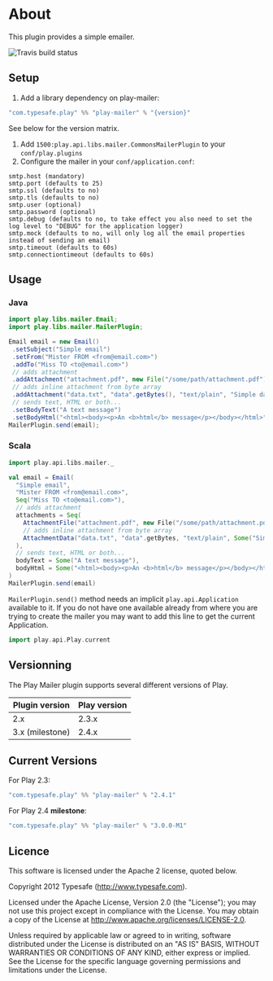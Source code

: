 # About

This plugin provides a simple emailer.

![Travis build status](https://travis-ci.org/playframework/play-mailer.svg?branch=master)

## Setup

 1. Add a library dependency on play-mailer:

 ```scala
"com.typesafe.play" %% "play-mailer" % "{version}"
 ```
 See below for the version matrix.

 1. Add ```1500:play.api.libs.mailer.CommonsMailerPlugin``` to your ```conf/play.plugins```
 1. Configure the mailer in your ```conf/application.conf```:

 ```
smtp.host (mandatory)
smtp.port (defaults to 25)
smtp.ssl (defaults to no)
smtp.tls (defaults to no)
smtp.user (optional)
smtp.password (optional)
smtp.debug (defaults to no, to take effect you also need to set the log level to "DEBUG" for the application logger)
smtp.mock (defaults to no, will only log all the email properties instead of sending an email)
smtp.timeout (defaults to 60s)
smtp.connectiontimeout (defaults to 60s)
 ```

## Usage

### Java

```java
import play.libs.mailer.Email;
import play.libs.mailer.MailerPlugin;

Email email = new Email()
 .setSubject("Simple email")
 .setFrom("Mister FROM <from@email.com>")
 .addTo("Miss TO <to@email.com>")
 // adds attachment
 .addAttachment("attachment.pdf", new File("/some/path/attachment.pdf"))
 // adds inline attachment from byte array
 .addAttachment("data.txt", "data".getBytes(), "text/plain", "Simple data", EmailAttachment.INLINE)
 // sends text, HTML or both...
 .setBodyText("A text message")
 .setBodyHtml("<html><body><p>An <b>html</b> message</p></body></html>");
MailerPlugin.send(email);
```

### Scala

```scala
import play.api.libs.mailer._

val email = Email(
  "Simple email",
  "Mister FROM <from@email.com>",
  Seq("Miss TO <to@email.com>"),
  // adds attachment
  attachments = Seq(
    AttachmentFile("attachment.pdf", new File("/some/path/attachment.pdf")),
    // adds inline attachment from byte array
    AttachmentData("data.txt", "data".getBytes, "text/plain", Some("Simple data"), Some(EmailAttachment.INLINE))
  ),
  // sends text, HTML or both...
  bodyText = Some("A text message"),
  bodyHtml = Some("<html><body><p>An <b>html</b> message</p></body></html>")
)
MailerPlugin.send(email)
```

`MailerPlugin.send()` method needs an implicit `play.api.Application` available to it.  If you do not have one available already from where you are trying to create the mailer you may want to add this line to get the current Application.

```scala
import play.api.Play.current
```

## Versionning

The Play Mailer plugin supports several different versions of Play.

| Plugin version      | Play version       | 
|---------------------|--------------------|
| 2.x                 | 2.3.x              |
| 3.x (milestone)     | 2.4.x              |

## Current Versions

For Play 2.3:

```scala
"com.typesafe.play" %% "play-mailer" % "2.4.1"
```

For Play 2.4 **milestone**:

```scala
"com.typesafe.play" %% "play-mailer" % "3.0.0-M1"
```

## Licence

This software is licensed under the Apache 2 license, quoted below.

Copyright 2012 Typesafe (http://www.typesafe.com).

Licensed under the Apache License, Version 2.0 (the "License"); you may not use this project except in compliance with the License. You may obtain a copy of the License at http://www.apache.org/licenses/LICENSE-2.0.

Unless required by applicable law or agreed to in writing, software distributed under the License is distributed on an "AS IS" BASIS, WITHOUT WARRANTIES OR CONDITIONS OF ANY KIND, either express or implied. See the License for the specific language governing permissions and limitations under the License.
